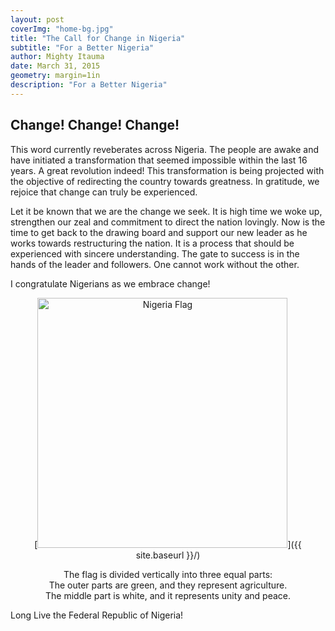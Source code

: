 ```yaml
---
layout: post
coverImg: "home-bg.jpg"
title: "The Call for Change in Nigeria"
subtitle: "For a Better Nigeria"
author: Mighty Itauma
date: March 31, 2015
geometry: margin=1in
description: "For a Better Nigeria"
---
```


## Change! Change! Change!

This word currently reveberates across Nigeria. The people are awake and have initiated a transformation that seemed impossible within the last 16 years. A great revolution indeed! This transformation is being projected with the objective of redirecting the country towards greatness. In gratitude, we rejoice that change can truly be experienced.

Let it be known that we are the change we seek. It is high time we woke up, strengthen our zeal and commitment to direct the nation lovingly. Now is the time to get back to the drawing board and support our new leader as he works towards restructuring the nation. It is a process that should be experienced with sincere understanding. The gate to success is in the hands of the leader and followers. One cannot work without the other. 

I congratulate Nigerians as we embrace change!

<center>
[<img src="{{ site.baseurl }}/img/naija.png" alt="Nigeria Flag" style="width: 400px;"/>]({{ site.baseurl }}/)

The flag is divided vertically into three equal parts:  
The outer parts are green, and they represent agriculture.  
The middle part is white, and it represents unity and peace.
</center>

Long Live the Federal Republic of Nigeria!

